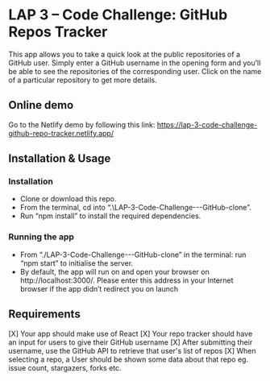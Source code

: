 # LAP 3 – Code Challenge: GitHub Repos Tracker

This app allows you to take a quick look at the public repositories of a GitHub user. Simply enter a GitHub username in the opening form and you’ll be able to see the repositories of the corresponding user. Click on the name of a particular repository to get more details. 

## Online demo

Go to the Netlify demo by following this link: https://lap-3-code-challenge-github-repo-tracker.netlify.app/

## Installation & Usage

### Installation

* Clone or download this repo.
* From the terminal, cd into “.\LAP-3-Code-Challenge---GitHub-clone”.
* Run “npm install” to install the required dependencies.

### Running the app

* From “./LAP-3-Code-Challenge---GitHub-clone” in the terminal: run “npm start” to initialise the server.
* By default, the app will run on and open your browser on http://localhost:3000/. Please enter this address in your Internet browser if the app didn’t redirect you on launch

## Requirements

[X] Your app should make use of React
[X] Your repo tracker should have an input for users to give their GitHub username
[X] After submitting their username, use the GitHub API to retrieve that user's list of repos
[X] When selecting a repo, a User should be shown some data about that repo eg. issue count, stargazers, forks etc.
